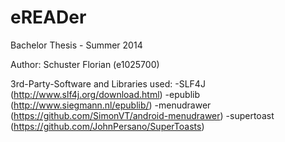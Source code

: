 eREADer
=======
Bachelor Thesis - Summer 2014

Author:
Schuster Florian (e1025700)

3rd-Party-Software and Libraries used:
-SLF4J (http://www.slf4j.org/download.html)
-epublib (http://www.siegmann.nl/epublib/)
-menudrawer (https://github.com/SimonVT/android-menudrawer)
-supertoast (https://github.com/JohnPersano/SuperToasts)